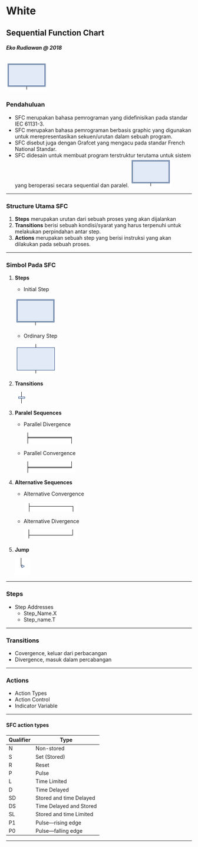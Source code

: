 # White

## Sequential Function Chart
##### Eko Rudiawan @ 2018
![asd](assets/image/initial_step.png)
---

### Pendahuluan
* SFC merupakan bahasa pemrograman yang didefinisikan pada standar IEC 61131-3.
* SFC merupakan bahasa pemrograman berbasis graphic yang digunakan untuk merepresentasikan sekuen/urutan dalam sebuah program.
* SFC disebut juga dengan Grafcet yang mengacu pada standar French National Standar.
* SFC didesain untuk membuat program terstruktur terutama untuk sistem yang beroperasi secara sequential dan paralel.
![asd](assets/image/initial_step.png)
---

### Structure Utama SFC
1. **Steps** merupakan urutan dari sebuah proses yang akan dijalankan
2. **Transitions** berisi sebuah kondisi/syarat yang harus terpenuhi untuk melakukan perpindahan antar step. 
3. **Actions** merupakan sebuah step yang berisi instruksi yang akan dilakukan pada sebuah proses.
---

### Simbol Pada SFC

1. **Steps** 
    * Initial Step 

    ![Initial Step](assets/image/initial_step.png)

    * Ordinary Step

    ![Ordinary Step](assets/image/ordinary_step.png)

2. **Transitions** 

    ![Transition](assets/image/transition.png)

3. **Paralel Sequences**
    * Parallel Divergence

        ![Parallel Divergence](assets/image/parallel_divergence.png)

    * Parallel Convergence

        ![Parallel Convergence](assets/image/parallel_convergence.png)

4. **Alternative Sequences**
    * Alternative Convergence

        ![Alternative Convergence](assets/image/alternative_divergence.png)

    * Alternative Divergence

        ![Alternative Divergence](assets/image/alternative_convergence.png)

5. **Jump**

    ![Jump](assets/image/jump.png)

---
### Steps 
* Step Addresses
    * Step_Name.X
    * Step_name.T

---

### Transitions
* Covergence, keluar dari perbacangan
* Divergence, masuk dalam percabangan

---

### Actions
* Action Types
* Action Control
* Indicator Variable

---

#### SFC action types
|Qualifier|Type|
|---------|----|
|N|Non-stored|
|S|Set (Stored)|
|R|Reset|
|P|Pulse|
|L|Time Limited|
|D|Time Delayed|
|SD|Stored and time Delayed|
|DS|Time Delayed and Stored|
|SL|Stored and time Limited|
|P1|Pulse—rising edge|
|P0|Pulse—falling edge|

---